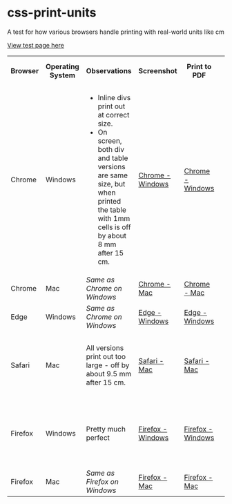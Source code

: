 # css-print-units
A test for how various browsers handle printing with real-world units like cm

[View test page here](https://tilde.ampersand.space/css-print-units-test/)


<table>
  <tr>
    <th>Browser</th>
    <th>Operating System</th>
    <th>Observations</th>
    <th>Screenshot</th>
    <th>Print to PDF</th>
    <th>Photos of printout with ruler</th>
  </tr>
  <tr>
    <td>Chrome</td>
    <td>Windows</td>
    <td>
      <ul>
        <li>Inline divs print out at correct size.</li>
        <li>On screen, both div and table versions are same size, but when printed the table with 1mm cells is off by about 8 mm after 15 cm.</li>
      </ul>
    </td>
    <td><a href="https://raw.githubusercontent.com/kiprobinson/css-print-units/master/screenshots/Chrome - Windows - Version 96.0.4664.45 (Official Build) (64-bit).png">Chrome - Windows</a></td>
    <td><a href="https://raw.githubusercontent.com/kiprobinson/css-print-units/master/pdfs/Chrome - Windows - Version 96.0.4664.45 (Official Build) (64-bit).pdf">Chrome - Windows</a></td>
    <td>
      <ul>
        <li><a href="https://raw.githubusercontent.com/kiprobinson/css-print-units/master/photos/Chrome - Windows - Version 96.0.4664.45 (Official Build) (64-bit) - 1.jpeg">Chrome - Windows - 1.jpeg</a></li>
        <li><a href="https://raw.githubusercontent.com/kiprobinson/css-print-units/master/photos/Chrome - Windows - Version 96.0.4664.45 (Official Build) (64-bit) - 2.jpeg">Chrome - Windows - 2.jpeg</a></li>
      </ul>
    </td>
  </tr>
  <tr>
    <td>Chrome</td>
    <td>Mac</td>
    <td><i>Same as Chrome on Windows</i></td>
    <td><a href="https://raw.githubusercontent.com/kiprobinson/css-print-units/master/screenshots/Chrome - Mac - Version 96.0.4664.45 (Official Build) (x86_64).png">Chrome - Mac</a></td>
    <td><a href="https://raw.githubusercontent.com/kiprobinson/css-print-units/master/pdfs/Chrome - Mac - Version 96.0.4664.45 (Official Build) (x86_64).pdf">Chrome - Mac</a></td>
    <td></td>
  </tr>
  <tr>
    <td>Edge</td>
    <td>Windows</td>
    <td><i>Same as Chrome on Windows</i></td>
    <td><a href="https://raw.githubusercontent.com/kiprobinson/css-print-units/master/screenshots/Edge - Windows - Version 95.0.1020.53 (Official build) (64-bit).png">Edge - Windows</a></td>
    <td><a href="https://raw.githubusercontent.com/kiprobinson/css-print-units/master/pdfs/Edge - Windows - Version 95.0.1020.53 (Official build) (64-bit).pdf">Edge - Windows</a></td>
    <td></td>
  </tr>
  <tr>
    <td>Safari</td>
    <td>Mac</td>
    <td>All versions print out too large - off by about 9.5 mm after 15 cm.</td>
    <td><a href="https://raw.githubusercontent.com/kiprobinson/css-print-units/master/screenshots/Safari - Mac - Version 15.0 (16612.1.29.41.4, 16612).png">Safari - Mac</a></td>
    <td><a href="https://raw.githubusercontent.com/kiprobinson/css-print-units/master/pdfs/Safari - Mac - Version 15.0 (16612.1.29.41.4, 16612).pdf">Safari - Mac</a></td>
    <td>
      <ul>
        <li><a href="https://raw.githubusercontent.com/kiprobinson/css-print-units/master/photos/Safari - Mac - Version 15.0 (16612.1.29.41.4, 16612) - 1.jpeg">Safari - Mac - 1.jpeg</a></li>
        <li><a href="https://raw.githubusercontent.com/kiprobinson/css-print-units/master/photos/Safari - Mac - Version 15.0 (16612.1.29.41.4, 16612) - 2.jpeg">Safari - Mac - 2.jpeg</a></li>
      </ul>
    </td>
  </tr>
  <tr>
    <td>Firefox</td>
    <td>Windows</td>
    <td>Pretty much perfect</td>
    <td><a href="https://raw.githubusercontent.com/kiprobinson/css-print-units/master/screenshots/Firefox - Windows - 94.0.1 (64-bit).png">Firefox - Windows</a></td>
    <td><a href="https://raw.githubusercontent.com/kiprobinson/css-print-units/master/pdfs/Firefox - Windows - 94.0.1 (64-bit).pdf">Firefox - Windows</a></td>
    <td>
      <ul>
        <li><a href="https://raw.githubusercontent.com/kiprobinson/css-print-units/master/photos/Firefox - Windows - 94.0.1 (64-bit) - 1.jpeg">Firefox - Windows - 1.jpeg</a></li>
        <li><a href="https://raw.githubusercontent.com/kiprobinson/css-print-units/master/photos/Firefox - Windows - 94.0.1 (64-bit) - 2.jpeg">Firefox - Windows - 2.jpeg</a></li>
      </ul>
    </td>
  </tr>
  <tr>
    <td>Firefox</td>
    <td>Mac</td>
    <td><i>Same as Firefox on Windows</i></td>
    <td><a href="https://raw.githubusercontent.com/kiprobinson/css-print-units/master/screenshots/Firefox - Mac - 94.0.1 (64-bit).png">Firefox - Mac</a></td>
    <td><a href="https://raw.githubusercontent.com/kiprobinson/css-print-units/master/pdfs/Firefox - Mac - 94.0.1 (64-bit).pdf">Firefox - Mac</a></td>
    <td></td>
  </tr>
</table>
